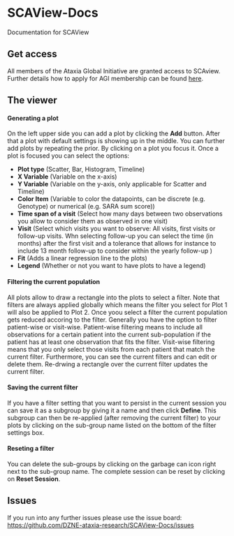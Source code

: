 # SCAView-Docs
Documentation for SCAView

## Get access
All members of the Ataxia Global Initiative are granted access to SCAview. Further details how to apply for AGI membership can be found [here](https://ataxia-global-initiative.net/governance/membership/).

## The viewer
#### Generating a plot
On the left upper side you can add a plot by clicking the __Add__ button. After that a plot with default settings is showing up in the middle. You can further add plots by repeating the prior. By clicking on a plot you focus it. Once a plot is focused you can select the options: 
  - __Plot type__ (Scatter, Bar, Histogram, Timeline)
  - __X Variable__ (Variable on the x-axis)
  - __Y Variable__ (Variable on the y-axis, only applicable for Scatter and Timeline)
  - __Color Item__ (Variable to color the datapoints, can be discrete (e.g. Genotype) or numerical (e.g. SARA sum score))
  - __Time span of a visit__ (Select how many days between two observations you allow to consider them as observed in one visit)
  - __Visit__ (Select which visits you want to observe: All visits, first visits or follow-up visits. Whn selecting follow-up you can select the time (in months) after the first visit and a tolerance that allows for instance to include 13 month follow-up to consider within the yearly follow-up )
  - __Fit__ (Adds a linear regression line to the plots)
  - __Legend__ (Whether or not you want to have plots to have a legend)

#### Filtering the current population
All plots allow to draw a rectangle into the plots to select a filter. Note that filters are always applied globally which means the filter you select for Plot 1 will also be applied to Plot 2. Once yoou select a filter the current population gets reduced accoring to the filter. Generally you have the option to filter patient-wise or visit-wise. Patient-wise filtering means to include all observations for a certain patient into the current sub-population if the patient has at least one observation that fits the filter. Visit-wise filtering means that you only select those visits from each patient that match the current filter. Furthermore, you can see the current filters and can edit or delete them. Re-drwing a rectangle over the current filter updates the current filter. 

#### Saving the current filter 
If you have a filter setting that you want to persist in the current session you can save it as a subgroup by giving it a name and then click __Define__.
This subgroup can then be re-applied (after removing the current filter) to your plots by clicking on the sub-group name listed on the bottom of the filter settings box.

#### Reseting a filter 
You can delete the sub-groups by clicking on the garbage can icon right next to the sub-group name. The complete session can be reset by clicking on __Reset Session__.

## Issues
If you run into any further issues please use the issue board: https://github.com/DZNE-ataxia-research/SCAView-Docs/issues
